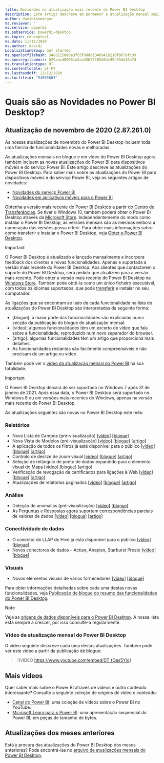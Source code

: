 ```yaml
---
title: Novidades na atualização mais recente do Power BI Desktop
description: Este artigo descreve em pormenor a atualização mensal mais recente do Power BI Desktop.
author: davidiseminger
ms.reviewer: ''
ms.service: powerbi
ms.subservice: powerbi-desktop
ms.topic: conceptual
ms.date: 11/11/2020
ms.author: davidi
LocalizationGroup: Get started
ms.openlocfilehash: 34882258e9a3f05f08dd1340941b216f8679fc39
ms.sourcegitcommit: 029aacd09061a8aa45b57f05d0dc95c93dd16a74
ms.translationtype: HT
ms.contentlocale: pt-PT
ms.lasthandoff: 11/12/2020
ms.locfileid: "94560063"
---
```

# <a name="whats-new-in-power-bi-desktop"></a>Quais são as Novidades no Power BI Desktop?

## <a name="november-2020-update-2872610"></a>Atualização de novembro de 2020 (2.87.261.0)

As nossas atualizações de novembro do Power BI Desktop incluem toda uma família de funcionalidades novas e melhoradas. 

As atualizações mensais no blogue e em vídeo do Power BI Desktop agora também incluem as novas atualizações do Power BI para dispositivos móveis e do serviço Power BI. Este artigo descreve as atualizações do Power BI Desktop. Para saber mais sobre as atualizações do Power BI para dispositivos móveis e do serviço Power BI, veja os seguintes artigos de novidades:

* [Novidades do serviço Power BI](service-whats-new.md)
* [Novidades em aplicativos móveis para o Power BI](../consumer/mobile/mobile-whats-new-in-the-mobile-apps.md)

Obtenha a versão mais recente do Power BI Desktop a partir do [Centro de Transferências](https://www.microsoft.com/download/details.aspx?id=58494). Se tiver o Windows 10, também poderá obter o Power BI Desktop através da [Microsoft Store](https://aka.ms/pbidesktopstore). Independentemente do modo como instalar o Power BI Desktop, as versões mensais são as mesmas embora a numeração das versões possa diferir. Para obter mais informações sobre como transferir e instalar o Power BI Desktop, veja [Obter o Power BI Desktop](desktop-get-the-desktop.md). 

> [!IMPORTANT]
> O Power BI Desktop é atualizado e lançado mensalmente e incorpora feedback dos clientes e novas funcionalidades. Apenas é suportada a versão mais recente do Power BI Desktop. Aos clientes que contactarem o suporte do Power BI Desktop, será pedido que atualizem para a versão mais recente. Pode obter a versão mais recente do Power BI Desktop na [Windows Store](https://aka.ms/pbidesktopstore). Também pode obtê-la como um único ficheiro executável, com todos os idiomas suportados, que pode [transferir](https://www.microsoft.com/download/details.aspx?id=58494) e instalar no seu computador.

As ligações que se encontram ao lado de cada funcionalidade na lista de atualizações do Power BI Desktop são interpretadas da seguinte forma:

* \[blogue\]: a maior parte das funcionalidades são explicadas numa secção da publicação do blogue de atualização mensal.
* \[vídeo\]: algumas funcionalidades têm um excerto de vídeo que fala sobre a funcionalidade, reproduzido num novo separador do browser.
* \[artigo\]: algumas funcionalidades têm um artigo que proporciona mais detalhes.
* As funcionalidades restantes são facilmente compreensíveis e não precisam de um artigo ou vídeo.

Também pode ver o [vídeo da atualização mensal do Power BI](#power-bi-desktop-monthly-update-video) na sua totalidade.

> [!IMPORTANT]
> O Power BI Desktop deixará de ser suportado no Windows 7 após 31 de janeiro de 2021. Após essa data, o Power BI Desktop será suportado no Windows 8 ou em versões mais recentes do Windows, apenas na versão mais recente do Power BI Desktop. 

As atualizações seguintes são novas no Power BI Desktop este mês:


### <a name="reporting"></a>Relatórios
* Nova Lista de Campos (pré-visualização) [[vídeo]](https://youtu.be/DT_tOas5YIo?t=15)  [[blogue]](https://powerbi.microsoft.com/blog/power-bi-november-2020-feature-summary/#_Toc55467053) 
* Nova Vista de Modelos (pré-visualização) [[vídeo]](https://youtu.be/DT_tOas5YIo?t=61)   [[blogue]](https://powerbi.microsoft.com/blog/power-bi-november-2020-feature-summary/#_Toc55467054) [[artigo]](../create-reports/power-bi-personalize-visuals.md)
* A aplicação de todos os filtros já está disponível para o público [[vídeo]](https://youtu.be/DT_tOas5YIo?t=98)   [[blogue]](https://powerbi.microsoft.com/blog/power-bi-november-2020-feature-summary/#_Toc55467055)  [[artigo]](../create-reports/desktop-multi-select.md#select-multiple-elements-using-rectangle-select-preview)
* Controlo de deslize de zoom visual [[vídeo]](https://youtu.be/DT_tOas5YIo?t=160)   [[blogue]](https://powerbi.microsoft.com/blog/power-bi-november-2020-feature-summary/#_Toc55467056)  [[artigo]](../create-reports/desktop-multi-select.md#select-multiple-elements-using-rectangle-select-preview)
* Seleção de retângulo de ponto de dados expandido para o elemento visual do Mapa [[vídeo]](https://youtu.be/DT_tOas5YIo?t=185)   [[blogue]](https://powerbi.microsoft.com/blog/power-bi-november-2020-feature-summary/#_Toc55467057)  [[artigo]](../create-reports/desktop-multi-select.md#select-multiple-elements-using-rectangle-select-preview)
* Verificação de revogação de certificados para ligações à Web [[vídeo]](https://youtu.be/DT_tOas5YIo?t=292)   [[blogue]](https://powerbi.microsoft.com/blog/power-bi-november-2020-feature-summary/#_Toc55467058)  [[artigo]](../create-reports/desktop-multi-select.md#select-multiple-elements-using-rectangle-select-preview)
* Atualizações de relatórios paginados [[vídeo]](https://youtu.be/DT_tOas5YIo?t=292)   [[blogue]](https://powerbi.microsoft.com/blog/power-bi-november-2020-feature-summary/#_Toc55467059)  [[artigo]](../create-reports/desktop-multi-select.md#select-multiple-elements-using-rectangle-select-preview)

### <a name="analytics"></a>Análise
* Deteção de anomalias (pré-visualização) [[vídeo]](https://youtu.be/DT_tOas5YIo?t=199)  [[blogue]](https://powerbi.microsoft.com/blog/power-bi-november-2020-feature-summary/#_Toc55467061) 
* As Perguntas e Respostas agora suportam correspondências parciais de valores de dados [[vídeo]](https://youtu.be/DT_tOas5YIo?t=438)   [[blogue]](https://powerbi.microsoft.com/blog/power-bi-november-2020-feature-summary/#_Toc55467062)  [[artigo]](../create-reports/desktop-multi-select.md#select-multiple-elements-using-rectangle-select-preview)

### <a name="data-connectivity"></a>Conectividade de dados
* O conector do LLAP do Hive já está disponível para o público [[vídeo]](https://youtu.be/DT_tOas5YIo?t=461)  [[blogue]](https://powerbi.microsoft.com/blog/power-bi-november-2020-feature-summary/#_Toc55467064)
* Novos conectores de dados – Actian, Anaplan, Starburst Presto [[vídeo]](https://youtu.be/DT_tOas5YIo?t=487)  [[blogue]](https://powerbi.microsoft.com/blog/power-bi-november-2020-feature-summary/#_Toc55467065)


### <a name="visuals"></a>Visuais
* Novos elementos visuais de vários fornecedores [[vídeo]](https://youtu.be/DT_tOas5YIo?t=688) [[blogue]](https://powerbi.microsoft.com/blog/power-bi-november-2020-feature-summary/#_Toc55467072)


Para obter informações detalhadas sobre cada uma destas novas funcionalidades, veja [Publicação de blogue do resumo das funcionalidades do Power BI Desktop](https://powerbi.microsoft.com/blog/power-bi-november-2020-feature-summary/).


> [!NOTE]
> Veja as [origens de dados disponíveis para o Power BI Desktop](../connect-data/desktop-data-sources.md). A nossa lista está sempre a crescer, por isso consulte-a regularmente.


### <a name="power-bi-desktop-monthly-update-video"></a>Vídeo da atualização mensal do Power BI Desktop
O vídeo seguinte descreve cada uma destas atualizações. Também pode ver este vídeo a partir da publicação de blogue:

> [!VIDEO https://www.youtube.com/embed/DT_tOas5YIo]

## <a name="more-videos"></a>Mais vídeos

Quer saber mais sobre o Power BI através de vídeos e outro conteúdo interessante? Consulte a seguinte coleção de origens de vídeo e conteúdo:

-   [Canal do Power BI](https://www.youtube.com/user/mspowerbi): uma coleção de vídeos sobre o Power BI no YouTube.
-   [Microsoft Learn para o Power BI](/learn/powerplatform/power-bi?WT.mc_id=powerbi_landingpage-docs-link): uma apresentação sequencial do Power BI, em peças de tamanho de bytes.

## <a name="updates-for-previous-months"></a>Atualizações dos meses anteriores

Está à procura das atualizações do Power BI Desktop dos meses anteriores? Pode encontrá-las no [arquivo de atualizações mensais do Power BI Desktop](desktop-latest-update-archive.md).